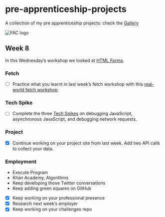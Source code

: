 # pre-apprenticeship-projects

A collection of my pre apprenticeship projects:
check the [Gallery](https://danilo-cupido.github.io/pre-apprenticeship-projects/)

![FAC logo](https://camo.githubusercontent.com/5fa5f3810c2b748dbffa1e2271d3e86fe328fb9603785ac86e706c1316c11cc4/68747470733a2f2f7062732e7477696d672e636f6d2f70726f66696c655f62616e6e6572732f3937313834363531362f313534343230353832332f3135303078353030)

## Week 8

In this Wednesday’s workshop we looked at [HTML Forms](https://learn.foundersandcoders.com/workshops/html-forms/).

### Fetch

- [ ] Practice what you learnt in last week’s fetch workshop with this [real-world fetch workshop](https://learn.foundersandcoders.com/course/syllabus/pre-app-8/schedule/).

### Tech Spike

- [ ] Complete the three [Tech Spikes](https://learn.foundersandcoders.com/course/syllabus/pre-app-8/spikes/) on debugging JavaScript, asynchronous JavaScript, and debugging network requests.

### Project

- [x] Continue working on your project site from last week. Add two API calls to collect your data.

### Employment

- Execute Program
- Khan Academy, Algorithms
- Keep developing those Twitter conversations
- Keep adding green squares on GitHub

* [x] Keep working on your professional presence
* [x] Research next week’s employer
* [x] Keep working on your challenges repo
